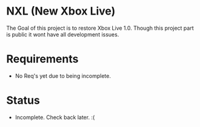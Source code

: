 # NXL (New Xbox Live)
The Goal of this project is to restore Xbox Live 1.0. Though this project part is public it wont have all development issues.
# Requirements
- No Req's yet due to being incomplete.
# Status
- Incomplete. Check back later. :(
